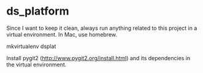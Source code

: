 # ds_platform


Since I want to keep it clean, always run anything related to this project in a virtual environment.
In Mac, use homebrew. 

mkvirtualenv dsplat


Install pygit2 (http://www.pygit2.org/install.html) and its dependencies in the virtual environment. 
